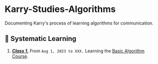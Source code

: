 # Karry-Studies-Algorithms
Documenting Karry's process of learning algorithms for communication.

## 📖 Systematic Learning 

1. *<u>**Class 1.**</u>*  From `Aug 1, 2023 to XXX.` Learning the [Basic Algorithm Course](https://www.acwing.com/activity/content/punch_the_clock/11/).

